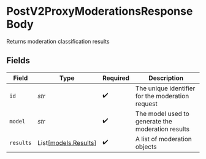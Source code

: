 # PostV2ProxyModerationsResponseBody

Returns moderation classification results


## Fields

| Field                                             | Type                                              | Required                                          | Description                                       |
| ------------------------------------------------- | ------------------------------------------------- | ------------------------------------------------- | ------------------------------------------------- |
| `id`                                              | *str*                                             | :heavy_check_mark:                                | The unique identifier for the moderation request  |
| `model`                                           | *str*                                             | :heavy_check_mark:                                | The model used to generate the moderation results |
| `results`                                         | List[[models.Results](../models/results.md)]      | :heavy_check_mark:                                | A list of moderation objects                      |